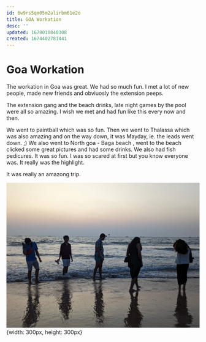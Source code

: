 ```yaml
---
id: 6w9rs5qm05m2alirbm61e2o
title: GOA Workation
desc: ''
updated: 1678010840308
created: 1674402781441
---
```


# Goa Workation

The workation in Goa was great. We had so much fun. I met a lot of new people, made new friends and obviuosly the extension peeps.

The extension gang and the beach drinks, late night games by the pool were all so amazing. I wish we met and had fun like this every now and then. 

We went to paintball which was so fun. Then we went to Thalassa which was also amazing and on the way down, it was Mayday, ie. the leads went down. ;)
We also went to North goa - Baga beach , went to the beach clicked some great pictures and had some drinks. We also had fish pedicures. It was so fun. I was so scared at first but you know everyone was. It really was the highlight.

It was really an amazong trip.

![Dough Maker](/assets/images/GoaBeach.jpg){width: 300px, height: 300px}